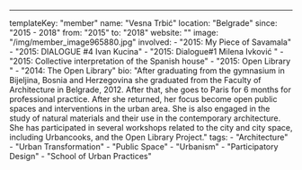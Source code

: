 ---
  templateKey: "member"
  name: "Vesna Trbić"
  location: "Belgrade"
  since: "2015 - 2018"
  from: "2015"
  to: "2018"
  website: ""
  image: "/img/member_image965880.jpg"
  involved: 
    - "2015: My Piece of Savamala"
    - "2015: DIALOGUE #4 Ivan Kucina"
    - "2015: Dialogue#1 Milena Ivković "
    - "2015: Collective interpretation of the Spanish house"
    - "2015: Open Library "
    - "2014: The Open Library"
  bio: "After graduating from the gymnasium in Bijeljina, Bosnia and Herzegovina she graduated from the Faculty of Architecture in Belgrade, 2012. After that, she goes to Paris for 6 months for professional practice. After she returned, her focus become open public spaces and interventions in the urban area. She is also engaged in the study of natural materials and their use in the contemporary architecture. She has participated in several workshops related to the city and city space, including Urbancooks, and the Open Library Project."
  tags: 
    - "Architecture"
    - "Urban Transformation"
    - "Public Space"
    - "Urbanism"
    - "Participatory Design"
    - "School of Urban Practices"
